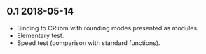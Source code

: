 0.1 2018-05-14
--------------

- Binding to CRlibm with rounding modes presented as modules.
- Elementary test.
- Speed test (comparison with standard functions).

